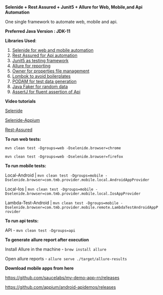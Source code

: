 **Selenide + Rest Assured + Junit5 + Allure for Web, Mobile,and Api Automation**

One single framework to automate web, mobile and api.

**Preferred Java Version : JDK-11**

**Libraries Used**:
1. [Selenide for web and mobile automation](https://github.com/selenide/selenide)
2. [Rest Assured for Api automation](https://github.com/rest-assured/rest-assured)
3. [Junit5 as testing framework](https://junit.org/junit5/)
4. [Allure for reporting](https://docs.qameta.io/allure/)
5. [Owner for properties file management](https://github.com/matteobaccan/owner)
6. [Lombok to avoid boilerplates](https://github.com/projectlombok/lombok)
7. [PODAM for test data generation](https://mtedone.github.io/podam/usage.html)
8. [Java Faker for random data](https://github.com/DiUS/java-faker)
9. [AssertJ for fluent assertion of Api](https://assertj.github.io/doc/)

**Video tutorials**

[Selenide](https://www.youtube.com/watch?v=5vrYMfsxkGY&list=PL9ok7C7Yn9A9YyRISFrxHdaxb5qqrxp_i)

[Selenide-Appium](https://www.youtube.com/watch?v=fvATui0vptM&list=PL9ok7C7Yn9A-zVNGOdON0vYGevPD9nVwy)

[Rest-Assured](https://www.youtube.com/watch?v=aMkFmtqRUbE&list=PL9ok7C7Yn9A-JaUtcMwevO_FfbFNRYLfU)

**To run web tests:**

```mvn clean test -Dgroups=web -Dselenide.browser=chrome```

```mvn clean test -Dgroups=web -Dselenide.browser=firefox```

**To run mobile tests:**

Local-Android | ```mvn clean test -Dgroups=mobile -Dselenide.browser=com.tmb.provider.mobile.local.AndroidAppProvider```

Local-Ios | ```mvn clean test -Dgroups=mobile -Dselenide.browser=com.tmb.provider.mobile.local.IosAppProvider```

Lambda-Test-Android | ```mvn clean test -Dgroups=mobile -Dselenide.browser=com.tmb.provider.mobile.remote.LambdaTestAndroidAppProvider```

**To run api tests:**

API     - ```mvn clean test -Dgroups=api```

**To generate allure report after execution**

Install Allure in the machine - ```brew install allure```

Open allure reports - ```allure serve ./target/allure-results```

**Download mobile apps from here**

https://github.com/saucelabs/my-demo-app-rn/releases

https://github.com/appium/android-apidemos/releases
